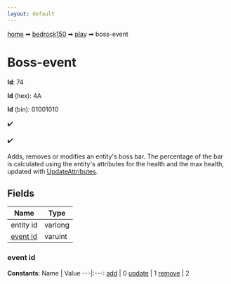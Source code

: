 ```yaml
---
layout: default
---
```


[home](/) ➡ [bedrock150](/protocol/bedrock150) ➡ [play](/protocol/bedrock150/play) ➡ boss-event

# Boss-event

**Id**: 74

**Id** (hex): 4A

**Id** (bin): 01001010

✔️

✔️

Adds, removes or modifies an entity's boss bar. The percentage of the bar is calculated using the entity's attributes for the health and the max health, updated with [UpdateAttributes](play_update-attributes).

## Fields

Name | Type
---|---
entity id | varlong
[event id](#event-id) | varuint

### event id

**Constants**:
Name | Value
---|:---:
[add](event-id_add) | 0
[update](event-id_update) | 1
[remove](event-id_remove) | 2

